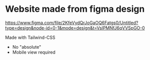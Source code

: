 # Website made from figma design
https://www.figma.com/file/2KfeVydQrJoGaOQ6Fatgs0/Untitled?type=design&node-id=0-1&mode=design&t=VslPMNfJ6qVVSpGO-0

Made with Tailwind-CSS

* No "absolute"
* Mobile view required
